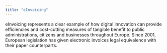 ```yaml
---
title: "eInvoicing"
---
```


eInvoicing represents a clear example of how digital innovation can provide efficiencies and cost-cutting measures of tangible benefit to public administrations, citizens and businesses throughout Europe. Since 2001, European legislation has given electronic invoices legal equivalence with their paper counterparts.

